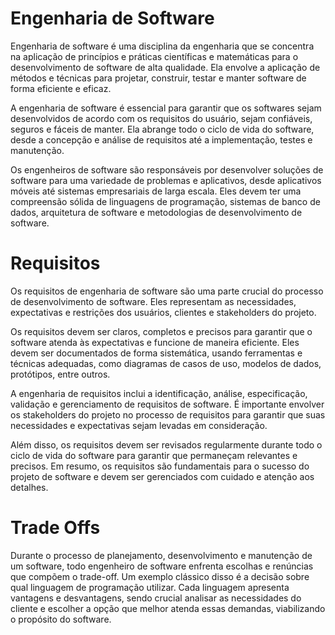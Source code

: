 # Engenharia de Software

Engenharia de software é uma disciplina da engenharia que se concentra na aplicação de princípios e práticas científicas e matemáticas para o desenvolvimento de software de alta qualidade. Ela envolve a aplicação de métodos e técnicas para projetar, construir, testar e manter software de forma eficiente e eficaz.

A engenharia de software é essencial para garantir que os softwares sejam desenvolvidos de acordo com os requisitos do usuário, sejam confiáveis, seguros e fáceis de manter. Ela abrange todo o ciclo de vida do software, desde a concepção e análise de requisitos até a implementação, testes e manutenção.

Os engenheiros de software são responsáveis por desenvolver soluções de software para uma variedade de problemas e aplicativos, desde aplicativos móveis até sistemas empresariais de larga escala. Eles devem ter uma compreensão sólida de linguagens de programação, sistemas de banco de dados, arquitetura de software e metodologias de desenvolvimento de software.

# Requisitos

Os requisitos de engenharia de software são uma parte crucial do processo de desenvolvimento de software. Eles representam as necessidades, expectativas e restrições dos usuários, clientes e stakeholders do projeto.

Os requisitos devem ser claros, completos e precisos para garantir que o software atenda às expectativas e funcione de maneira eficiente. Eles devem ser documentados de forma sistemática, usando ferramentas e técnicas adequadas, como diagramas de casos de uso, modelos de dados, protótipos, entre outros.

A engenharia de requisitos inclui a identificação, análise, especificação, validação e gerenciamento de requisitos de software. É importante envolver os stakeholders do projeto no processo de requisitos para garantir que suas necessidades e expectativas sejam levadas em consideração.

Além disso, os requisitos devem ser revisados regularmente durante todo o ciclo de vida do software para garantir que permaneçam relevantes e precisos. Em resumo, os requisitos são fundamentais para o sucesso do projeto de software e devem ser gerenciados com cuidado e atenção aos detalhes.

# Trade Offs

Durante o processo de planejamento, desenvolvimento e manutenção de um software, todo engenheiro de software enfrenta escolhas e renúncias que compõem o trade-off. Um exemplo clássico disso é a decisão sobre qual linguagem de programação utilizar. Cada linguagem apresenta vantagens e desvantagens, sendo crucial analisar as necessidades do cliente e escolher a opção que melhor atenda essas demandas, viabilizando o propósito do software.
